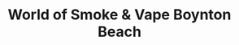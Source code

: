 ---
title: "World of Smoke & Vape Boynton Beach"
url: /boynton-beach/world-of-smoke-und-vape-boynton-beach/
shop: Tabak
---